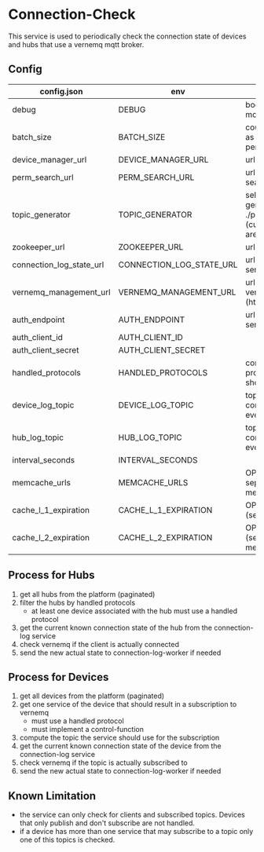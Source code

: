 # Connection-Check

This service is used to periodically check the connection state of devices and hubs that use a vernemq mqtt broker.

## Config

| config.json              | env                      | desc                                                                                                                      |
|--------------------------|--------------------------|---------------------------------------------------------------------------------------------------------------------------|
| debug                    | DEBUG                    | boolean to enable debug mode                                                                                              |
| batch_size               | BATCH_SIZE               | count of devices/hubs used as 'limit' in requests to permission-search                                                    |
| device_manager_url       | DEVICE_MANAGER_URL       | url to the device-manager                                                                                                 |
| perm_search_url          | PERM_SEARCH_URL          | url to the permission-search query service                                                                                |
| topic_generator          | TOPIC_GENERATOR          | selection of the topic generator, implemented in ./pkg/topicgenerator (currently allowed values are "mqtt" and "senergy") |
| zookeeper_url            | ZOOKEEPER_URL            | url to zookeeper                                                                                                          |
| connection_log_state_url | CONNECTION_LOG_STATE_URL | url to the connection-log service                                                                                         |
| vernemq_management_url   | VERNEMQ_MANAGEMENT_URL   | url with apikey to the vernemq management api (http://apikey@verne:8080)                                                  |
| auth_endpoint            | AUTH_ENDPOINT            | url to keycloak or similar service                                                                                        |
| auth_client_id           | AUTH_CLIENT_ID           |                                                                                                                           |
| auth_client_secret       | AUTH_CLIENT_SECRET       |                                                                                                                           |
| handled_protocols        | HANDLED_PROTOCOLS        | comma separated list of protocol ids the service should check/handle                                                      |
| device_log_topic         | DEVICE_LOG_TOPIC         | topic used to publish connect and disconnect events of devices                                                            |
| hub_log_topic            | HUB_LOG_TOPIC            | topic used to publish connect and disconnect events of hubs                                                               |
| interval_seconds         | INTERVAL_SECONDS         |                                                                                                                           |
| memcache_urls            | MEMCACHE_URLS            | OPTIONAL: list of comma separated urls to memcached instances                                                              |
| cache_l_1_expiration     | CACHE_L_1_EXPIRATION     | OPTIONAL, DEFAULT = 10 (seconds)                                                                                          |
| cache_l_2_expiration     | CACHE_L_2_EXPIRATION     | OPTIONAL, DEFAULT = 300 (seconds), only used if memcache_urls is set                                                      |


## Process for Hubs

1. get all hubs from the platform (paginated)
2. filter the hubs by handled protocols
    * at least one device associated with the hub must use a handled protocol
3. get the current known connection state of the hub from the connection-log service
4. check vernemq if the client is actually connected
5. send the new actual state to connection-log-worker if needed


## Process for Devices

1. get all devices from the platform (paginated)
2. get one service of the device that should result in a subscription to vernemq
    * must use a handled protocol
    * must implement a control-function
3. compute the topic the service should use for the subscription
4. get the current known connection state of the device from the connection-log service
5. check vernemq if the topic is actually subscribed to
6. send the new actual state to connection-log-worker if needed


## Known Limitation
- the service can only check for clients and subscribed topics. Devices that only publish and don't subscribe are not handled.
- if a device has more than one service that may subscribe to a topic only one of this topics is checked.